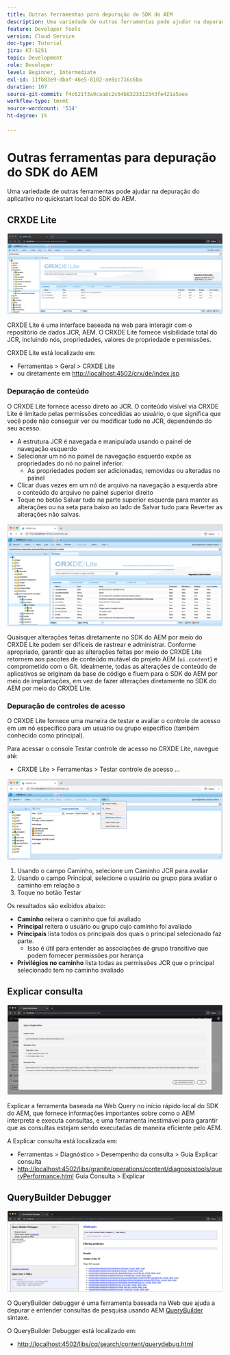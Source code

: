 ```yaml
---
title: Outras ferramentas para depuração do SDK do AEM
description: Uma variedade de outras ferramentas pode ajudar na depuração da inicialização rápida local do SDK do AEM.
feature: Developer Tools
version: Cloud Service
doc-type: Tutorial
jira: KT-5251
topic: Development
role: Developer
level: Beginner, Intermediate
exl-id: 11fb83e9-dbaf-46e5-8102-ae8cc716c6ba
duration: 107
source-git-commit: f4c621f3a9caa8c2c64b8323312343fe421a5aee
workflow-type: tm+mt
source-wordcount: '514'
ht-degree: 1%

---
```


# Outras ferramentas para depuração do SDK do AEM

Uma variedade de outras ferramentas pode ajudar na depuração do aplicativo no quickstart local do SDK do AEM.

## CRXDE Lite

![CRXDE Lite](./assets/other-tools/crxde-lite.png)

CRXDE Lite é uma interface baseada na web para interagir com o repositório de dados JCR, AEM. O CRXDE Lite fornece visibilidade total do JCR, incluindo nós, propriedades, valores de propriedade e permissões.

CRXDE Lite está localizado em:

+ Ferramentas > Geral > CRXDE Lite
+ ou diretamente em [http://localhost:4502/crx/de/index.jsp](http://localhost:4502/crx/de/index.jsp)

### Depuração de conteúdo

O CRXDE Lite fornece acesso direto ao JCR. O conteúdo visível via CRXDE Lite é limitado pelas permissões concedidas ao usuário, o que significa que você pode não conseguir ver ou modificar tudo no JCR, dependendo do seu acesso.

+ A estrutura JCR é navegada e manipulada usando o painel de navegação esquerdo
+ Selecionar um nó no painel de navegação esquerdo expõe as propriedades do nó no painel inferior.
   + As propriedades podem ser adicionadas, removidas ou alteradas no painel
+ Clicar duas vezes em um nó de arquivo na navegação à esquerda abre o conteúdo do arquivo no painel superior direito
+ Toque no botão Salvar tudo na parte superior esquerda para manter as alterações ou na seta para baixo ao lado de Salvar tudo para Reverter as alterações não salvas.

![CRXDE Lite - Depuração de conteúdo](./assets/other-tools/crxde-lite__debugging-content.png)

Quaisquer alterações feitas diretamente no SDK do AEM por meio do CRXDE Lite podem ser difíceis de rastrear e administrar. Conforme apropriado, garantir que as alterações feitas por meio do CRXDE Lite retornem aos pacotes de conteúdo mutável do projeto AEM (`ui.content`) e comprometido com o Git. Idealmente, todas as alterações de conteúdo de aplicativos se originam da base de código e fluem para o SDK do AEM por meio de implantações, em vez de fazer alterações diretamente no SDK do AEM por meio do CRXDE Lite.

### Depuração de controles de acesso

O CRXDE Lite fornece uma maneira de testar e avaliar o controle de acesso em um nó específico para um usuário ou grupo específico (também conhecido como principal).

Para acessar o console Testar controle de acesso no CRXDE Lite, navegue até:

+ CRXDE Lite > Ferramentas > Testar controle de acesso ...

![CRXDE Lite - Testar o controle de acesso](./assets/other-tools/crxde-lite__test-access-control.png)

1. Usando o campo Caminho, selecione um Caminho JCR para avaliar
1. Usando o campo Principal, selecione o usuário ou grupo para avaliar o caminho em relação a
1. Toque no botão Testar

Os resultados são exibidos abaixo:

+ __Caminho__ reitera o caminho que foi avaliado
+ __Principal__ reitera o usuário ou grupo cujo caminho foi avaliado
+ __Principais__ lista todos os principais dos quais o principal selecionado faz parte.
   + Isso é útil para entender as associações de grupo transitivo que podem fornecer permissões por herança
+ __Privilégios no caminho__ lista todas as permissões JCR que o principal selecionado tem no caminho avaliado

## Explicar consulta

![Explicar consulta](./assets/other-tools/explain-query.png)

Explicar a ferramenta baseada na Web Query no início rápido local do SDK do AEM, que fornece informações importantes sobre como o AEM interpreta e executa consultas, e uma ferramenta inestimável para garantir que as consultas estejam sendo executadas de maneira eficiente pelo AEM.

A Explicar consulta está localizada em:

+ Ferramentas > Diagnóstico > Desempenho da consulta > Guia Explicar consulta
+ [http://localhost:4502/libs/granite/operations/content/diagnosistools/queryPerformance.html](http://localhost:4502/libs/granite/operations/content/diagnosistools/queryPerformance.html) Guia Consulta > Explicar

## QueryBuilder Debugger

![QueryBuilder Debugger](./assets/other-tools/query-debugger.png)

O QueryBuilder debugger é uma ferramenta baseada na Web que ajuda a depurar e entender consultas de pesquisa usando AEM [QueryBuilder](https://experienceleague.adobe.com/docs/experience-manager-65/developing/platform/query-builder/querybuilder-api.html) sintaxe.

O QueryBuilder Debugger está localizado em:

+ [http://localhost:4502/libs/cq/search/content/querydebug.html](http://localhost:4502/libs/cq/search/content/querydebug.html)
